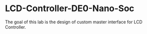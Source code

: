 # LCD-Controller-DE0-Nano-Soc
The goal of this lab is the design of custom master interface for LCD Controller.
